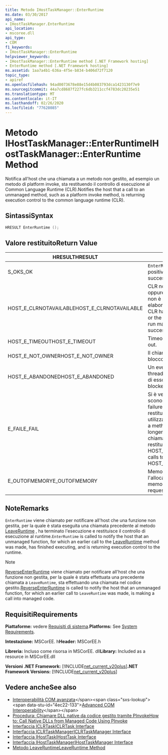 ```yaml
---
title: Metodo IHostTaskManager::EnterRuntime
ms.date: 03/30/2017
api_name:
- IHostTaskManager.EnterRuntime
api_location:
- mscoree.dll
api_type:
- COM
f1_keywords:
- IHostTaskManager::EnterRuntime
helpviewer_keywords:
- IHostTaskManager::EnterRuntime method [.NET Framework hosting]
- EnterRuntime method [.NET Framework hosting]
ms.assetid: 1aa7a4b1-636a-4f5e-b834-b406d72f7120
topic_type:
- apiref
ms.openlocfilehash: 94ad0073678e88e15d4b083793dca1423130f7e9
ms.sourcegitcommit: 44a7cd8687f227fc6db3211ccf4783dc20235e51
ms.translationtype: MT
ms.contentlocale: it-IT
ms.lasthandoff: 02/26/2020
ms.locfileid: "77628085"
---
```

# <a name="ihosttaskmanagerenterruntime-method"></a><span data-ttu-id="4ec22-102">Metodo IHostTaskManager::EnterRuntime</span><span class="sxs-lookup"><span data-stu-id="4ec22-102">IHostTaskManager::EnterRuntime Method</span></span>
<span data-ttu-id="4ec22-103">Notifica all'host che una chiamata a un metodo non gestito, ad esempio un metodo di platform invoke, sta restituendo il controllo di esecuzione al Common Language Runtime (CLR).</span><span class="sxs-lookup"><span data-stu-id="4ec22-103">Notifies the host that a call to an unmanaged method, such as a platform invoke method, is returning execution control to the common language runtime (CLR).</span></span>  
  
## <a name="syntax"></a><span data-ttu-id="4ec22-104">Sintassi</span><span class="sxs-lookup"><span data-stu-id="4ec22-104">Syntax</span></span>  
  
```cpp  
HRESULT EnterRuntime ();  
```  
  
## <a name="return-value"></a><span data-ttu-id="4ec22-105">Valore restituito</span><span class="sxs-lookup"><span data-stu-id="4ec22-105">Return Value</span></span>  
  
|<span data-ttu-id="4ec22-106">HRESULT</span><span class="sxs-lookup"><span data-stu-id="4ec22-106">HRESULT</span></span>|<span data-ttu-id="4ec22-107">Descrizione</span><span class="sxs-lookup"><span data-stu-id="4ec22-107">Description</span></span>|  
|-------------|-----------------|  
|<span data-ttu-id="4ec22-108">S_OK</span><span class="sxs-lookup"><span data-stu-id="4ec22-108">S_OK</span></span>|<span data-ttu-id="4ec22-109">`EnterRuntime` ha restituito un esito positivo.</span><span class="sxs-lookup"><span data-stu-id="4ec22-109">`EnterRuntime` returned successfully.</span></span>|  
|<span data-ttu-id="4ec22-110">HOST_E_CLRNOTAVAILABLE</span><span class="sxs-lookup"><span data-stu-id="4ec22-110">HOST_E_CLRNOTAVAILABLE</span></span>|<span data-ttu-id="4ec22-111">CLR non è stato caricato in un processo oppure CLR si trova in uno stato in cui non è possibile eseguire codice gestito o elaborare la chiamata correttamente.</span><span class="sxs-lookup"><span data-stu-id="4ec22-111">The CLR has not been loaded into a process, or the CLR is in a state in which it cannot run managed code or process the call successfully.</span></span>|  
|<span data-ttu-id="4ec22-112">HOST_E_TIMEOUT</span><span class="sxs-lookup"><span data-stu-id="4ec22-112">HOST_E_TIMEOUT</span></span>|<span data-ttu-id="4ec22-113">Timeout della chiamata.</span><span class="sxs-lookup"><span data-stu-id="4ec22-113">The call timed out.</span></span>|  
|<span data-ttu-id="4ec22-114">HOST_E_NOT_OWNER</span><span class="sxs-lookup"><span data-stu-id="4ec22-114">HOST_E_NOT_OWNER</span></span>|<span data-ttu-id="4ec22-115">Il chiamante non è il proprietario del blocco.</span><span class="sxs-lookup"><span data-stu-id="4ec22-115">The caller does not own the lock.</span></span>|  
|<span data-ttu-id="4ec22-116">HOST_E_ABANDONED</span><span class="sxs-lookup"><span data-stu-id="4ec22-116">HOST_E_ABANDONED</span></span>|<span data-ttu-id="4ec22-117">Un evento è stato annullato mentre un thread bloccato o Fiber era in attesa su di esso.</span><span class="sxs-lookup"><span data-stu-id="4ec22-117">An event was canceled while a blocked thread or fiber was waiting on it.</span></span>|  
|<span data-ttu-id="4ec22-118">E_FAIL</span><span class="sxs-lookup"><span data-stu-id="4ec22-118">E_FAIL</span></span>|<span data-ttu-id="4ec22-119">Si è verificato un errore irreversibile sconosciuto.</span><span class="sxs-lookup"><span data-stu-id="4ec22-119">An unknown catastrophic failure occurred.</span></span> <span data-ttu-id="4ec22-120">Quando un metodo restituisce E_FAIL, CLR non è più utilizzabile all'interno del processo.</span><span class="sxs-lookup"><span data-stu-id="4ec22-120">When a method returns E_FAIL, the CLR is no longer usable within the process.</span></span> <span data-ttu-id="4ec22-121">Le chiamate successive ai metodi di hosting restituiscono HOST_E_CLRNOTAVAILABLE.</span><span class="sxs-lookup"><span data-stu-id="4ec22-121">Subsequent calls to hosting methods return HOST_E_CLRNOTAVAILABLE.</span></span>|  
|<span data-ttu-id="4ec22-122">E_OUTOFMEMORY</span><span class="sxs-lookup"><span data-stu-id="4ec22-122">E_OUTOFMEMORY</span></span>|<span data-ttu-id="4ec22-123">Memoria insufficiente per completare l'allocazione richiesta.</span><span class="sxs-lookup"><span data-stu-id="4ec22-123">Not enough memory was available to complete the requested allocation.</span></span>|  
  
## <a name="remarks"></a><span data-ttu-id="4ec22-124">Note</span><span class="sxs-lookup"><span data-stu-id="4ec22-124">Remarks</span></span>  
 <span data-ttu-id="4ec22-125">`EnterRuntime` viene chiamato per notificare all'host che una funzione non gestita, per la quale è stata eseguita una chiamata precedente al metodo [LeaveRuntime](../../../../docs/framework/unmanaged-api/hosting/ihosttaskmanager-leaveruntime-method.md) , ha terminato l'esecuzione e restituisce il controllo di esecuzione al runtime.</span><span class="sxs-lookup"><span data-stu-id="4ec22-125">`EnterRuntime` is called to notify the host that an unmanaged function, for which an earlier call to the [LeaveRuntime](../../../../docs/framework/unmanaged-api/hosting/ihosttaskmanager-leaveruntime-method.md) method was made, has finished executing, and is returning execution control to the runtime.</span></span>  
  
> [!NOTE]
> <span data-ttu-id="4ec22-126">[ReverseEnterRuntime](../../../../docs/framework/unmanaged-api/hosting/ihosttaskmanager-reverseenterruntime-method.md) viene chiamato per notificare all'host che una funzione non gestita, per la quale è stata effettuata una precedente chiamata a `LeaveRuntime`, sta effettuando una chiamata nel codice gestito.</span><span class="sxs-lookup"><span data-stu-id="4ec22-126">[ReverseEnterRuntime](../../../../docs/framework/unmanaged-api/hosting/ihosttaskmanager-reverseenterruntime-method.md) is called to notify the host that an unmanaged function, for which an earlier call to `LeaveRuntime` was made, is making a call into managed code.</span></span>  
  
## <a name="requirements"></a><span data-ttu-id="4ec22-127">Requisiti</span><span class="sxs-lookup"><span data-stu-id="4ec22-127">Requirements</span></span>  
 <span data-ttu-id="4ec22-128">**Piattaforme:** vedere [Requisiti di sistema](../../../../docs/framework/get-started/system-requirements.md).</span><span class="sxs-lookup"><span data-stu-id="4ec22-128">**Platforms:** See [System Requirements](../../../../docs/framework/get-started/system-requirements.md).</span></span>  
  
 <span data-ttu-id="4ec22-129">**Intestazione:** MSCorEE. h</span><span class="sxs-lookup"><span data-stu-id="4ec22-129">**Header:** MSCorEE.h</span></span>  
  
 <span data-ttu-id="4ec22-130">**Libreria:** Incluso come risorsa in MSCorEE. dll</span><span class="sxs-lookup"><span data-stu-id="4ec22-130">**Library:** Included as a resource in MSCorEE.dll</span></span>  
  
 <span data-ttu-id="4ec22-131">**Versioni .NET Framework:** [!INCLUDE[net_current_v20plus](../../../../includes/net-current-v20plus-md.md)]</span><span class="sxs-lookup"><span data-stu-id="4ec22-131">**.NET Framework Versions:** [!INCLUDE[net_current_v20plus](../../../../includes/net-current-v20plus-md.md)]</span></span>  
  
## <a name="see-also"></a><span data-ttu-id="4ec22-132">Vedere anche</span><span class="sxs-lookup"><span data-stu-id="4ec22-132">See also</span></span>

- <span data-ttu-id="4ec22-133">[Interoperabilità COM avanzata](https://docs.microsoft.com/previous-versions/dotnet/netframework-4.0/bd9cdfyx(v=vs.100))</span><span class="sxs-lookup"><span data-stu-id="4ec22-133">[Advanced COM Interoperability](https://docs.microsoft.com/previous-versions/dotnet/netframework-4.0/bd9cdfyx(v=vs.100))</span></span>
- [<span data-ttu-id="4ec22-134">Procedura: Chiamare DLL native da codice gestito tramite PInvoke</span><span class="sxs-lookup"><span data-stu-id="4ec22-134">How to: Call Native DLLs from Managed Code Using PInvoke</span></span>](/cpp/dotnet/how-to-call-native-dlls-from-managed-code-using-pinvoke)
- [<span data-ttu-id="4ec22-135">Interfaccia ICLRTask</span><span class="sxs-lookup"><span data-stu-id="4ec22-135">ICLRTask Interface</span></span>](../../../../docs/framework/unmanaged-api/hosting/iclrtask-interface.md)
- [<span data-ttu-id="4ec22-136">Interfaccia ICLRTaskManager</span><span class="sxs-lookup"><span data-stu-id="4ec22-136">ICLRTaskManager Interface</span></span>](../../../../docs/framework/unmanaged-api/hosting/iclrtaskmanager-interface.md)
- [<span data-ttu-id="4ec22-137">Interfaccia IHostTask</span><span class="sxs-lookup"><span data-stu-id="4ec22-137">IHostTask Interface</span></span>](../../../../docs/framework/unmanaged-api/hosting/ihosttask-interface.md)
- [<span data-ttu-id="4ec22-138">Interfaccia IHostTaskManager</span><span class="sxs-lookup"><span data-stu-id="4ec22-138">IHostTaskManager Interface</span></span>](../../../../docs/framework/unmanaged-api/hosting/ihosttaskmanager-interface.md)
- [<span data-ttu-id="4ec22-139">Metodo LeaveRuntime</span><span class="sxs-lookup"><span data-stu-id="4ec22-139">LeaveRuntime Method</span></span>](../../../../docs/framework/unmanaged-api/hosting/ihosttaskmanager-leaveruntime-method.md)
